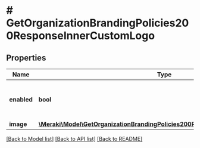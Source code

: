 # # GetOrganizationBrandingPolicies200ResponseInnerCustomLogo

## Properties

Name | Type | Description | Notes
------------ | ------------- | ------------- | -------------
**enabled** | **bool** | Whether or not there is a custom logo enabled. | [optional]
**image** | [**\Meraki\Model\GetOrganizationBrandingPolicies200ResponseInnerCustomLogoImage**](GetOrganizationBrandingPolicies200ResponseInnerCustomLogoImage.md) |  | [optional]

[[Back to Model list]](../../README.md#models) [[Back to API list]](../../README.md#endpoints) [[Back to README]](../../README.md)
